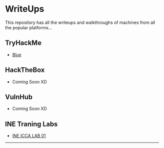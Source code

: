 # WriteUps
This repository has all the writeups and walkthroughs of machines from all the popular platforms... 

## TryHackMe

- [Blue](https://github.com/iabdullah215/WriteUps/blob/main/thm.Blue.md)

## HackTheBox

- Coming Soon XD

## VulnHub

- Coming Soon XD

## INE Traning Labs

- [INE ICCA LAB 01](https://github.com/iabdullah215/WriteUps/blob/main/ine.icca.lab.01.md)

---
